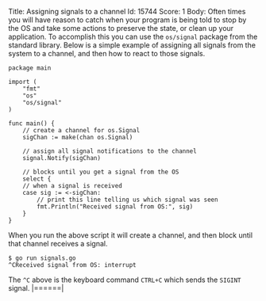 Title: Assigning signals to a channel
Id: 15744
Score: 1
Body:
Often times you will have reason to catch when your program is being told to stop by the OS and take some actions to preserve the state, or clean up your application. To accomplish this you can use the `os/signal` package from the standard library. Below is a simple example of assigning all signals from the system to a channel, and then how to react to those signals.

```
package main

import (
    "fmt"
    "os"
    "os/signal"
)

func main() {
    // create a channel for os.Signal
    sigChan := make(chan os.Signal)

    // assign all signal notifications to the channel 
    signal.Notify(sigChan)

    // blocks until you get a signal from the OS
    select {
    // when a signal is received
    case sig := <-sigChan:
        // print this line telling us which signal was seen
        fmt.Println("Received signal from OS:", sig)
    }
}
```

When you run the above script it will create a channel, and then block until that channel receives a signal.

```
$ go run signals.go 
^CReceived signal from OS: interrupt
```
The `^C` above is the keyboard command `CTRL+C` which sends the `SIGINT` signal.
|======|
